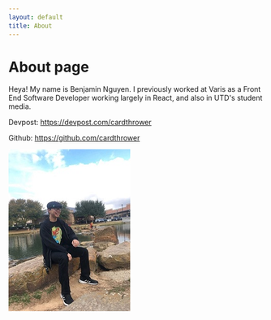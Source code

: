 ```yaml
---
layout: default
title: About
---
```

# About page

Heya! My name is Benjamin Nguyen. I previously worked at Varis as a Front End Software Developer working largely in React, and also
in UTD's student media.

Devpost: https://devpost.com/cardthrower

Github: https://github.com/cardthrower



![profile-picture](/assets/images/profilepicture.jpg)
